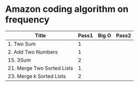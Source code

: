 # Amazon coding algorithm on frequency

| Title | Pass1 | Big O | Pass2 |
| ----- | ----- | ----- | ----- |
|1. Two Sum|1|
|2. Add Two Numbers|1|
|15. 3Sum|2|
|21. Merge Two Sorted Lists|1|
|23. Merge k Sorted Lists|2|

